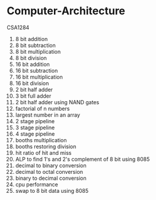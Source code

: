 # Computer-Architecture
CSA1284
1. 8 bit addition
2. 8 bit subtraction
3. 8 bit multiplication
4. 8 bit division
5. 16 bit addition
6. 16 bit subtraction
7. 16 bit multiplication
8. 16 bit division
9. 2 bit half adder
10. 3 bit full adder
11. 2 bit half adder using NAND gates
12. factorial of n numbers
13. largest number in an array
14. 2 stage pipeline
15. 3 stage pipeline
16. 4 stage pipeline
17. booths multiplication
18. booths restoring division
19. hit ratio of hit and miss
20. ALP to find 1's and 2's complement of 8 bit using 8085
21. decimal to binary conversion
22. decimal to octal conversion
23. binary to decimal conversion
24. cpu performance
25. swap to 8 bit data using 8085

